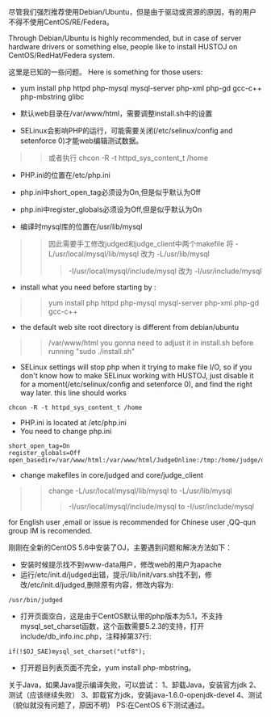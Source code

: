 尽管我们强烈推荐使用Debian/Ubuntu，但是由于驱动或资源的原因，有的用户不得不使用CentOS/RE/Federa。

Through Debian/Ubuntu is highly recommended, but in case of server hardware drivers or something else, people like to install HUSTOJ on CentOS/RedHat/Federa system.

这里是已知的一些问题。
Here is something for those users:

  * yum install php httpd php-mysql mysql-server php-xml php-gd gcc-c++ php-mbstring glibc

  * 默认web目录在/var/www/html，需要调整install.sh中的设置

  * SELinux会影响PHP的运行，可能需要关闭(/etc/selinux/config and setenforce 0)才能web编辑测试数据。
> > 或者执行 chcon -R -t httpd\_sys\_content\_t /home

  * PHP.ini的位置在/etc/php.ini

  * php.ini中short\_open\_tag必须设为On,但是似乎默认为Off

  * php.ini中register\_globals必须设为Off,但是似乎默认为On

  * 编译时mysql库的位置在/usr/lib/mysql
> > 因此需要手工修改judged和judge\_client中两个makefile
> > 将  -L/usr/local/mysql/lib/mysql 改为  -L/usr/lib/mysql
> > > -I/usr/local/mysql/include/mysql 改为 -I/usr/include/mysql
  * install what you need before starting by :

> > yum install php httpd php-mysql mysql-server php-xml php-gd gcc-c++
  * the default web site root directory is different from debian/ubuntu
> > /var/www/html  you gonna need to adjust it in install.sh before running "sudo ./install.sh"
  * SELinux settings will stop php when it trying to make file I/O, so if you don't know how to make SELinux working with HUSTOJ, just disable it for a moment(/etc/selinux/config and setenforce 0), and find the right way later.
this line should works
```
chcon -R -t httpd_sys_content_t /home
```
  * PHP.ini is located at /etc/php.ini
  * You need to change php.ini
```
short_open_tag=On
register_globals=Off
open_basedir=/var/www/html:/var/www/html/JudgeOnline:/tmp:/home/judge/data
```
  * change makefiles in core/judged and core/judge\_client
> > change -L/usr/local/mysql/lib/mysql to -L/usr/lib/mysql
> > > -I/usr/local/mysql/include/mysql to -I/usr/include/mysql

for English user ,email or issue is recommended
for Chinese user ,QQ-qun group IM is recomended.



刚刚在全新的CentOS 5.6中安装了OJ，主要遇到问题和解决方法如下：
  * 安装时候提示找不到www-data用户，修改web的用户为apache
  * 运行/etc/init.d/judged出错，提示/lib/init/vars.sh找不到，修改/etc/init.d/judged,删除原有内容，修改内容为:
```
/usr/bin/judged
```
  * 打开页面空白，这是由于CentOS默认带的php版本为5.1，不支持mysql\_set\_charset函数，这个函数需要5.2.3的支持，打开include/db\_info.inc.php，注释掉第37行:
```
if(!$OJ_SAE)mysql_set_charset("utf8");
```
  * 打开题目列表页面不完全，yum install php-mbstring。

关于Java，如果Java提示编译失败，可以尝试：
1、卸载Java，安装官方jdk
2、测试（应该继续失败）
3、卸载官方jdk，安装java-1.6.0-openjdk-devel
4、测试（貌似就没有问题了，原因不明）
PS:在CentOS 6下测试通过。